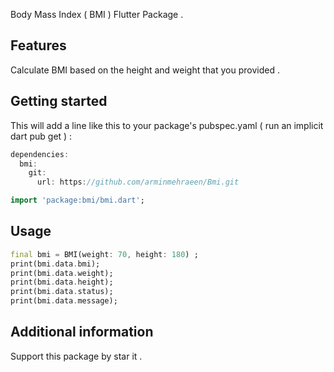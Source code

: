 <!-- 
This README describes the package. If you publish this package to pub.dev,
this README's contents appear on the landing page for your package.

For information about how to write a good package README, see the guide for
[writing package pages](https://dart.dev/guides/libraries/writing-package-pages). 

For general information about developing packages, see the Dart guide for
[creating packages](https://dart.dev/guides/libraries/create-library-packages)
and the Flutter guide for
[developing packages and plugins](https://flutter.dev/developing-packages). 
-->

Body Mass Index ( BMI ) Flutter Package .

## Features

Calculate BMI based on the height and weight that you provided .

## Getting started

This will add a line like this to your package's pubspec.yaml ( run an implicit dart pub get ) :

```dart
dependencies:
  bmi:
    git:
      url: https://github.com/arminmehraeen/Bmi.git
```

```dart
import 'package:bmi/bmi.dart';
```

## Usage

```dart
final bmi = BMI(weight: 70, height: 180) ;
print(bmi.data.bmi);
print(bmi.data.weight);
print(bmi.data.height);
print(bmi.data.status);
print(bmi.data.message);
```

## Additional information
Support this package by star it .

